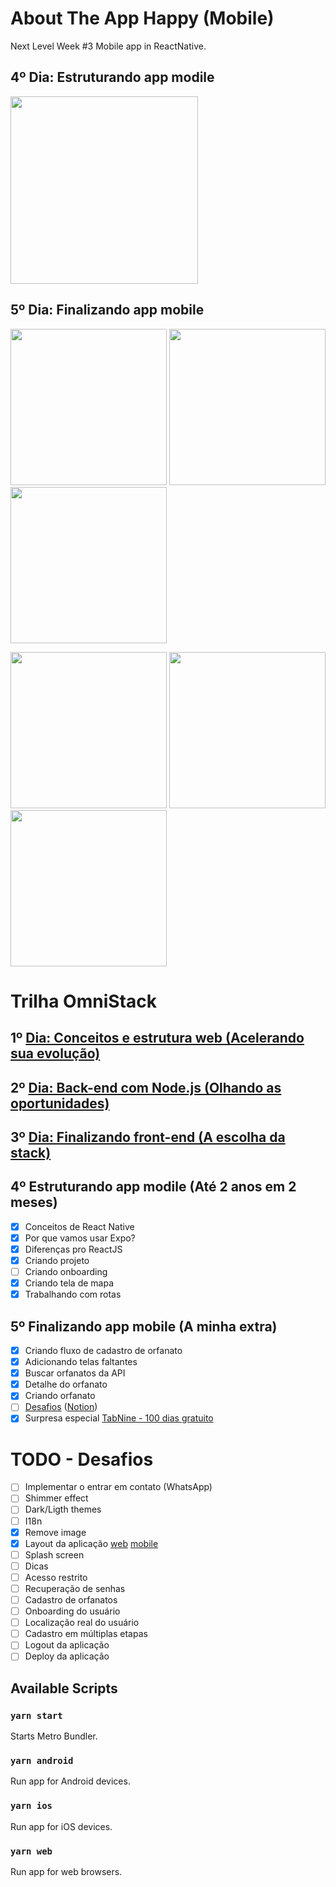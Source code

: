 # About The App Happy (Mobile)
Next Level Week #3 Mobile app in ReactNative.

## 4º Dia: Estruturando app modile
<img src="/src/images/screenshots/01 - OrphanagesMap.jpg" width="300">

## 5º Dia: Finalizando app mobile
<img src="/src/images/screenshots/02 - Map.jpg" width="250"> <img src="/src/images/screenshots/03 - Details.jpg" width="250"> <img src="/src/images/screenshots/04 - Details.jpg" width="250">

<img src="/src/images/screenshots/05 - Position.jpg" width="250"> <img src="/src/images/screenshots/06 - Register.jpg" width="250"> <img src="/src/images/screenshots/07 - Register.jpg" width="250">

# Trilha OmniStack
## 1º [Dia: Conceitos e estrutura web (Acelerando sua evolução)](https://github.com/FlavioMiyaji/nlw3-happy-web)
## 2º [Dia: Back-end com Node.js (Olhando as oportunidades)](https://github.com/FlavioMiyaji/nlw3-happy)
## 3º [Dia: Finalizando front-end (A escolha da stack)](https://github.com/FlavioMiyaji/nlw3-happy-web)
## 4º Estruturando app modile (Até 2 anos em 2 meses)
* [x] Conceitos de React Native
* [x] Por que vamos usar Expo?
* [x] Diferenças pro ReactJS
* [x] Criando projeto
* [ ] Criando onboarding
* [x] Criando tela de mapa
* [x] Trabalhando com rotas
## 5º Finalizando app mobile (A minha extra)
* [x] Criando fluxo de cadastro de orfanato
* [x] Adicionando telas faltantes
* [x] Buscar orfanatos da API
* [x] Detalhe do orfanato
* [x] Criando orfanato
* [ ] [Desafios](https://github.com/rocketseat-education/nlw-03-omnistack) ([Notion](https://www.notion.so/Vers-o-2-0-do-Happy-c754db7a4d41469e8c2d00fcf75392c4))
* [x] Surpresa especial [TabNine - 100 dias gratuito](https://www.tabnine.com/promotion/NextLevelWeek/)

# TODO - Desafios
* [ ] Implementar o entrar em contato (WhatsApp)
* [ ] Shimmer effect
* [ ] Dark/Ligth themes
* [ ] I18n
* [x] Remove image
* [x] Layout da aplicação [web](https://www.figma.com/file/sUGL5uzKzs8judEMeZj6Kj/Happy-Web-2.0-Copy) [mobile](https://www.figma.com/file/nD2FlWH6aVeOg7Xo9YiACn/Happy-Mobile-2.0-Copy)
* [ ] Splash screen
* [ ] Dicas
* [ ] Acesso restrito
* [ ] Recuperação de senhas
* [ ] Cadastro de orfanatos
* [ ] Onboarding do usuário
* [ ] Localização real do usuário
* [ ] Cadastro em múltiplas etapas
* [ ] Logout da aplicação
* [ ] Deploy da aplicação

## Available Scripts

### `yarn start`
Starts Metro Bundler.

### `yarn android`
Run app for Android devices.

### `yarn ios`
Run app for iOS devices.

### `yarn web`
Run app for web browsers.
